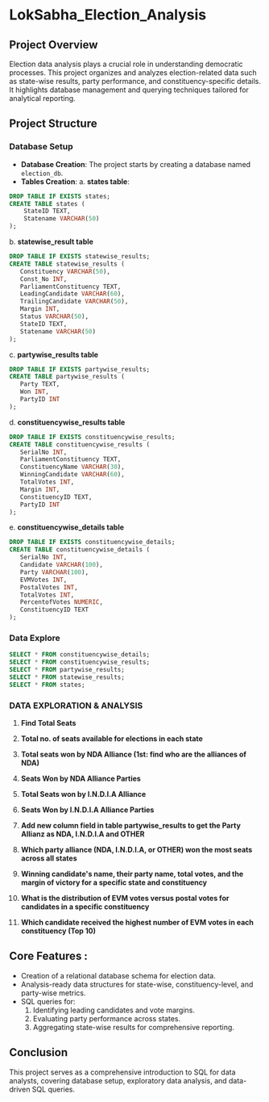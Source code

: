 # LokSabha_Election_Analysis

## Project Overview
Election data analysis plays a crucial role in understanding democratic processes. This project organizes and analyzes election-related data such as state-wise results, party performance, and constituency-specific details. It highlights database management and querying techniques tailored for analytical reporting.

## Project Structure
### Database Setup

- **Database Creation**: The project starts by creating a database named `election_db`.
- **Tables Creation**:
 a. **states table**:
```sql
DROP TABLE IF EXISTS states;
CREATE TABLE states (
	StateID	TEXT,
	Statename VARCHAR(50)
);
```
 b. **statewise_result table**
 ```sql
DROP TABLE IF EXISTS statewise_results;
CREATE TABLE statewise_results (
	Constituency VARCHAR(50),
	Const_No INT,
	ParliamentConstituency TEXT,
	LeadingCandidate VARCHAR(60),
	TrailingCandidate VARCHAR(50),
	Margin INT,
	Status VARCHAR(50),
	StateID TEXT,
	Statename VARCHAR(50)
);
```
 c. **partywise_results table**
 ```sql
DROP TABLE IF EXISTS partywise_results;
CREATE TABLE partywise_results (
	Party TEXT,
	Won INT,
	PartyID INT
);
```
 d. **constituencywise_results table**
 ```sql
DROP TABLE IF EXISTS constituencywise_results;
CREATE TABLE constituencywise_results (
	SerialNo INT,
	ParliamentConstituency TEXT,
	ConstituencyName VARCHAR(30),
	WinningCandidate VARCHAR(60),
	TotalVotes INT,
	Margin INT,
	ConstituencyID TEXT,
	PartyID INT
);
```
 e. **constituencywise_details table**
 ```sql
DROP TABLE IF EXISTS constituencywise_details;
CREATE TABLE constituencywise_details (
	SerialNo INT,
	Candidate VARCHAR(100),
	Party VARCHAR(100),
	EVMVotes INT,
	PostalVotes INT,
	TotalVotes INT,
	PercentofVotes NUMERIC,
	ConstituencyID TEXT
);
```

### Data Explore
```sql
SELECT * FROM constituencywise_details;
SELECT * FROM constituencywise_results;
SELECT * FROM partywise_results;
SELECT * FROM statewise_results;
SELECT * FROM states;
```

### DATA EXPLORATION & ANALYSIS

1. **Find Total Seats**

2. **Total no. of seats available for elections in each state**

3. **Total seats won by NDA Alliance (1st: find who are the alliances of NDA)**

4. **Seats Won by NDA Alliance Parties**

5. **Total Seats won by I.N.D.I.A Alliance**

6. **Seats Won by I.N.D.I.A Alliance Parties**

7. **Add new column field in table partywise_results to get the Party Allianz as NDA, I.N.D.I.A and OTHER**

8. **Which party alliance (NDA, I.N.D.I.A, or OTHER) won the most seats across all states**

9. **Winning candidate's name, their party name, total votes, and the margin of victory for a specific state and constituency**

10. **What is the distribution of EVM votes versus postal votes for candidates in a specific constituency**

11. **Which candidate received the highest number of EVM votes in each constituency (Top 10)**


## Core Features :
- Creation of a relational database schema for election data.
- Analysis-ready data structures for state-wise, constituency-level, and party-wise metrics.
- SQL queries for:
   1. Identifying leading candidates and vote margins.
   2. Evaluating party performance across states.
   3. Aggregating state-wise results for comprehensive reporting.


## Conclusion
This project serves as a comprehensive introduction to SQL for data analysts, covering database setup, exploratory data analysis, and data-driven SQL queries. 
